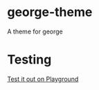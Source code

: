 # george-theme

A theme for george

# Testing

[Test it out on Playground](https://playground.wordpress.net/?blueprint-url=https://raw.githubusercontent.com/georgestephanis/george-theme/refs/heads/main/_playground/blueprint.json)
